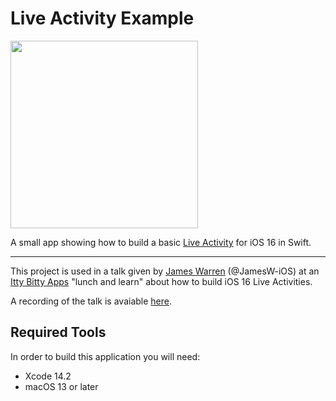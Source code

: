 # Live Activity Example

<img src="https://user-images.githubusercontent.com/78183482/214468406-c13160aa-d370-4a25-95e2-b2f3f529324d.png" width="300">

A small app showing how to build a basic [Live Activity](https://developer.apple.com/documentation/activitykit/displaying-live-data-with-live-activities) for iOS 16 in Swift.

---

This project is used in a talk given by [James Warren](https://github.com/JamesW-iOS) (@JamesW-iOS) at an [Itty Bitty Apps](https://www.ittybittyapps.com) "lunch and learn" about how to build iOS 16 Live Activities.

A recording of the talk is avaiable [here](https://youtu.be/JZ8-vkNLfuw).

## Required Tools

In order to build this application you will need:

- Xcode 14.2
- macOS 13 or later
